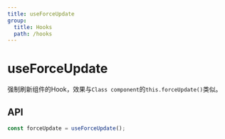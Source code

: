 ```yaml
---
title: useForceUpdate
group:
  title: Hooks
  path: /hooks
---
```


# useForceUpdate

强制刷新组件的Hook，效果与`Class component`的`this.forceUpdate()`类似。

## API

```javascript
const forceUpdate = useForceUpdate();
```

